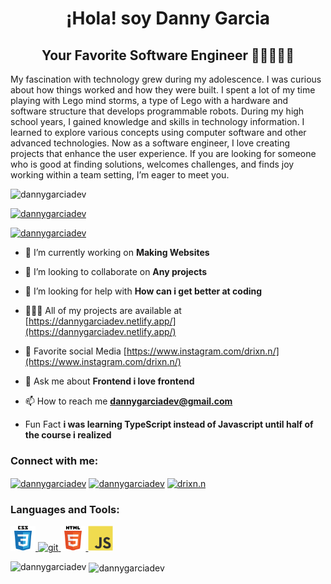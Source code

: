 <h1 align="center">¡Hola! soy Danny Garcia</h1>
<h2 align="center">Your Favorite Software Engineer 🧑🏽‍💻🇲🇽</h2>

<p>My fascination with technology grew during my adolescence. I was curious about how things worked and how they were built. I spent a lot of my time playing with Lego mind storms, a type of Lego with a hardware and software structure that develops programmable robots. During my high school years, I gained knowledge and skills in technology information. I learned to explore various concepts using computer software and other advanced technologies. Now as a software engineer, I love creating projects that enhance the user experience. If you are looking for someone who is good at finding solutions, welcomes challenges, and finds joy working within a team setting, I’m eager to meet you.
 </p>

<p align="left"> <img src="https://komarev.com/ghpvc/?username=dannygarciadev&label=Profile%20views&color=0e75b6&style=flat" alt="dannygarciadev" /> </p>

<p align="left"> <a href="https://github.com/ryo-ma/github-profile-trophy"><img src="https://github-profile-trophy.vercel.app/?username=dannygarciadev" alt="dannygarciadev" /></a> </p>

<p align="left"> <a href="https://twitter.com/dannygarciadev" target="blank"><img src="https://img.shields.io/twitter/follow/dannygarciadev?logo=twitter&style=for-the-badge" alt="dannygarciadev" /></a> </p>

- 🔭 I’m currently working on **Making Websites**

- 👯 I’m looking to collaborate on **Any projects**

- 🤝 I’m looking for help with **How can i get better at coding**

- 🧑🏽‍💻 All of my projects are available at [https://dannygarciadev.netlify.app/](https://dannygarciadev.netlify.app/)

- 📲 Favorite social Media [https://www.instagram.com/drixn.n/](https://www.instagram.com/drixn.n/)

- 💬 Ask me about **Frontend i love frontend**

- 📫 How to reach me **dannygarciadev@gmail.com**

- Fun Fact **i was learning TypeScript instead of Javascript until half of the course i realized**

<h3 align="left">Connect with me:</h3>
<p align="left">
<a href="https://twitter.com/dannygarciadev" target="blank"><img align="center" src="https://raw.githubusercontent.com/rahuldkjain/github-profile-readme-generator/master/src/images/icons/Social/twitter.svg" alt="dannygarciadev" height="30" width="40" /></a>
<a href="https://linkedin.com/in/dannygarciadev" target="blank"><img align="center" src="https://raw.githubusercontent.com/rahuldkjain/github-profile-readme-generator/master/src/images/icons/Social/linked-in-alt.svg" alt="dannygarciadev" height="30" width="40" /></a>
<a href="https://instagram.com/drixn.n" target="blank"><img align="center" src="https://raw.githubusercontent.com/rahuldkjain/github-profile-readme-generator/master/src/images/icons/Social/instagram.svg" alt="drixn.n" height="30" width="40" /></a>
</p>

<h3 align="left">Languages and Tools:</h3>
<p align="left"> <a href="https://www.w3schools.com/css/" target="_blank" rel="noreferrer"> <img src="https://raw.githubusercontent.com/devicons/devicon/master/icons/css3/css3-original-wordmark.svg" alt="css3" width="40" height="40"/> </a> <a href="https://git-scm.com/" target="_blank" rel="noreferrer"> <img src="https://www.vectorlogo.zone/logos/git-scm/git-scm-icon.svg" alt="git" width="40" height="40"/> </a> <a href="https://www.w3.org/html/" target="_blank" rel="noreferrer"> <img src="https://raw.githubusercontent.com/devicons/devicon/master/icons/html5/html5-original-wordmark.svg" alt="html5" width="40" height="40"/> </a> <a href="https://developer.mozilla.org/en-US/docs/Web/JavaScript" target="_blank" rel="noreferrer"> <img src="https://raw.githubusercontent.com/devicons/devicon/master/icons/javascript/javascript-original.svg" alt="javascript" width="40" height="40"/> </a> </p>

<p><img align="left" src="https://github-readme-stats.vercel.app/api/top-langs?username=dannygarciadev&show_icons=true&locale=en&layout=compact" alt="dannygarciadev" /></p>

<p>&nbsp;<img align="center" src="https://github-readme-stats.vercel.app/api?username=dannygarciadev&show_icons=true&locale=en" alt="dannygarciadev" /></p>
